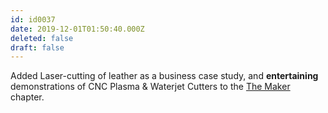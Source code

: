 ```yaml
---
id: id0037
date: 2019-12-01T01:50:40.000Z
deleted: false
draft: false
---
```


Added Laser-cutting of leather as a business case study, and **entertaining** demonstrations of CNC Plasma & Waterjet Cutters to the [The Maker][1] chapter.

[1]: the-maker.html